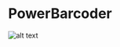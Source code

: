 # PowerBarcoder
![alt text](https://github.com/PowerBarcoder/PowerBarcoder/blob/main/image.jpg?raw=true)
